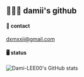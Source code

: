 <h2>🙋🏻‍♀️ damii's github</h1>

<h4>📧 contact</h4>
<a href="mailto:﻿"dxmxxii@gmail.com">dxmxxii@gmail.com</a>

<h4>🖥️ status</h4>

![Dami-LEE00's GitHub stats](https://github-readme-stats.vercel.app/api?username=Dami-LEE00&show_icons=true&theme=shadow_blue)
